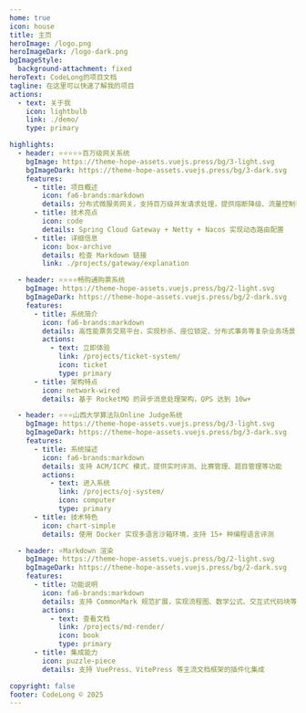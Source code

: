 ```yaml
---
home: true
icon: house
title: 主页
heroImage: /logo.png
heroImageDark: /logo-dark.png
bgImageStyle:
  background-attachment: fixed
heroText: CodeLong的项目文档
tagline: 在这里可以快速了解我的项目
actions:
  - text: 关于我
    icon: lightbulb
    link: ./demo/
    type: primary

highlights:
  - header: ⭐⭐⭐⭐⭐百万级网关系统
    bgImage: https://theme-hope-assets.vuejs.press/bg/3-light.svg
    bgImageDark: https://theme-hope-assets.vuejs.press/bg/3-dark.svg
    features:
      - title: 项目概述
        icon: fa6-brands:markdown
        details: 分布式微服务网关，支持百万级并发请求处理，提供熔断降级、流量控制等核心能力
      - title: 技术亮点
        icon: code
        details: Spring Cloud Gateway + Netty + Nacos 实现动态路由配置
      - title: 详细信息
        icon: box-archive
        details: 检查 Markdown 链接
        link: ./projects/gateway/explanation

  - header: ⭐⭐⭐⭐畅购通购票系统
    bgImage: https://theme-hope-assets.vuejs.press/bg/2-light.svg
    bgImageDark: https://theme-hope-assets.vuejs.press/bg/2-dark.svg
    features:
      - title: 系统简介
        icon: fa6-brands:markdown
        details: 高性能票务交易平台，实现秒杀、座位锁定、分布式事务等复杂业务场景
        actions:
          - text: 立即体验
            link: /projects/ticket-system/
            icon: ticket
            type: primary
      - title: 架构特点
        icon: network-wired
        details: 基于 RocketMQ 的异步消息处理架构，QPS 达到 10w+

  - header: ⭐⭐⭐山西大学算法队Online Judge系统
    bgImage: https://theme-hope-assets.vuejs.press/bg/3-light.svg
    bgImageDark: https://theme-hope-assets.vuejs.press/bg/3-dark.svg
    features:
      - title: 系统描述
        icon: fa6-brands:markdown
        details: 支持 ACM/ICPC 模式，提供实时评测、比赛管理、题目管理等功能
        actions:
          - text: 进入系统
            link: /projects/oj-system/
            icon: computer
            type: primary
      - title: 技术特色
        icon: chart-simple
        details: 使用 Docker 实现多语言沙箱环境，支持 15+ 种编程语言评测

  - header: ⭐Markdown 渲染
    bgImage: https://theme-hope-assets.vuejs.press/bg/2-light.svg
    bgImageDark: https://theme-hope-assets.vuejs.press/bg/2-dark.svg
    features:
      - title: 功能说明
        icon: fa6-brands:markdown
        details: 支持 CommonMark 规范扩展，实现流程图、数学公式、交互式代码块等特色功能
        actions:
          - text: 查看文档
            link: /projects/md-render/
            icon: book
            type: primary
      - title: 集成能力
        icon: puzzle-piece
        details: 支持 VuePress、VitePress 等主流文档框架的插件化集成

copyright: false
footer: CodeLong © 2025
---
```

